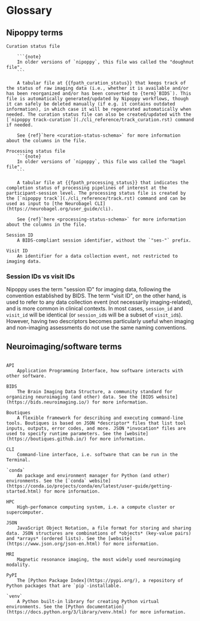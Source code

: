 # Glossary

## Nipoppy terms

```{glossary}
Curation status file

    ```{note}
    In older versions of `nipoppy`, this file was called the "doughnut file".
    ```

    A tabular file at {{fpath_curation_status}} that keeps track of the status of raw imaging data (i.e., whether it is available and/or has been reorganized and/or has been converted to {term}`BIDS`). This file is automatically generated/updated by Nipoppy workflows, though it can safely be deleted manually (if e.g. it contains outdated information), in which case it will be regenerated automatically when needed. The curation status file can also be created/updated with the [`nipoppy track-curation`](./cli_reference/track_curation.rst) command if needed.

    See {ref}`here <curation-status-schema>` for more information about the columns in the file.

Processing status file
    ```{note}
    In older versions of `nipoppy`, this file was called the "bagel file".
    ```

    A tabular file at {{fpath_processing_status}} that indicates the completion status of processing pipelines of interest at the participant-session level. The processing status file is created by the [`nipoppy track`](./cli_reference/track.rst) command and can be used as input to [the Neurobagel CLI](https://neurobagel.org/user_guide/cli).

    See {ref}`here <processing-status-schema>` for more information about the columns in the file.

Session ID
    A BIDS-compliant session identifier, without the `"ses-"` prefix.

Visit ID
    An identifier for a data collection event, not restricted to imaging data.
```

### Session IDs vs visit IDs

Nipoppy uses the term "session ID" for imaging data, following the convention established by BIDS. The term "visit ID", on the other hand, is used to refer to any data collection event (not necessarily imaging-related), and is more common in clinical contexts. In most cases, `session_id` and `visit_id` will be identical (or `session_id`s will be a subset of `visit_id`s). However, having two descriptors becomes particularly useful when imaging and non-imaging assessments do not use the same naming conventions.

## Neuroimaging/software terms

```{glossary}

API
    Application Programming Interface, how software interacts with other software.

BIDS
    The Brain Imaging Data Structure, a community standard for organizing neuroimaging (and other) data. See the [BIDS website](https://bids.neuroimaging.io/) for more information.

Boutiques
    A flexible framework for describing and executing command-line tools. Boutiques is based on JSON *descriptor* files that list tool inputs, outputs, error codes, and more. JSON *invocation* files are used to specify runtime parameters. See the [website](https://boutiques.github.io/) for more information.

CLI
    Command-line interface, i.e. software that can be run in the Terminal.

`conda`
    An package and environment manager for Python (and other) environments. See the [`conda` website](https://conda.io/projects/conda/en/latest/user-guide/getting-started.html) for more information.

HPC
    High-perfomance computing system, i.e. a compute cluster or supercomputer.

JSON
    JavaScript Object Notation, a file format for storing and sharing data. JSON structures are combinations of *objects* (key-value pairs) and *arrays* (ordered lists). See the [website](https://www.json.org/json-en.html) for more information.

MRI
    Magnetic resonance imaging, the most widely used neuroimaging modality.

PyPI
    The [Python Package Index](https://pypi.org/), a repository of Python packages that are `pip`-installable.

`venv`
    A Python built-in library for creating Python virtual environments. See the [Python documentation](https://docs.python.org/3/library/venv.html) for more information.
```
